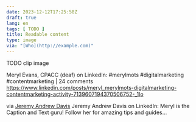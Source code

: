 ```yaml
---
date: 2023-12-12T17:25:58Z
draft: true
lang: en
tags: [ TODO ]
title: Readable content
type: image
via: "[Who](http://example.com)"
---
```


[](about:blank)

TODO clip image

Meryl Evans, CPACC (deaf) on LinkedIn: #merylmots #digitalmarketing #contentmarketing | 24 comments
https://www.linkedin.com/posts/meryl_merylmots-digitalmarketing-contentmarketing-activity-7139607194370506752-_1Io


via [Jeremy Andrew Davis](https://www.linkedin.com/posts/jeremyandrewdavis_merylmots-digitalmarketing-contentmarketing-activity-7140394211400441856-DA8o)
Jeremy Andrew Davis on LinkedIn: Meryl is the Caption and Text guru! Follow her for amazing tips and guides…
